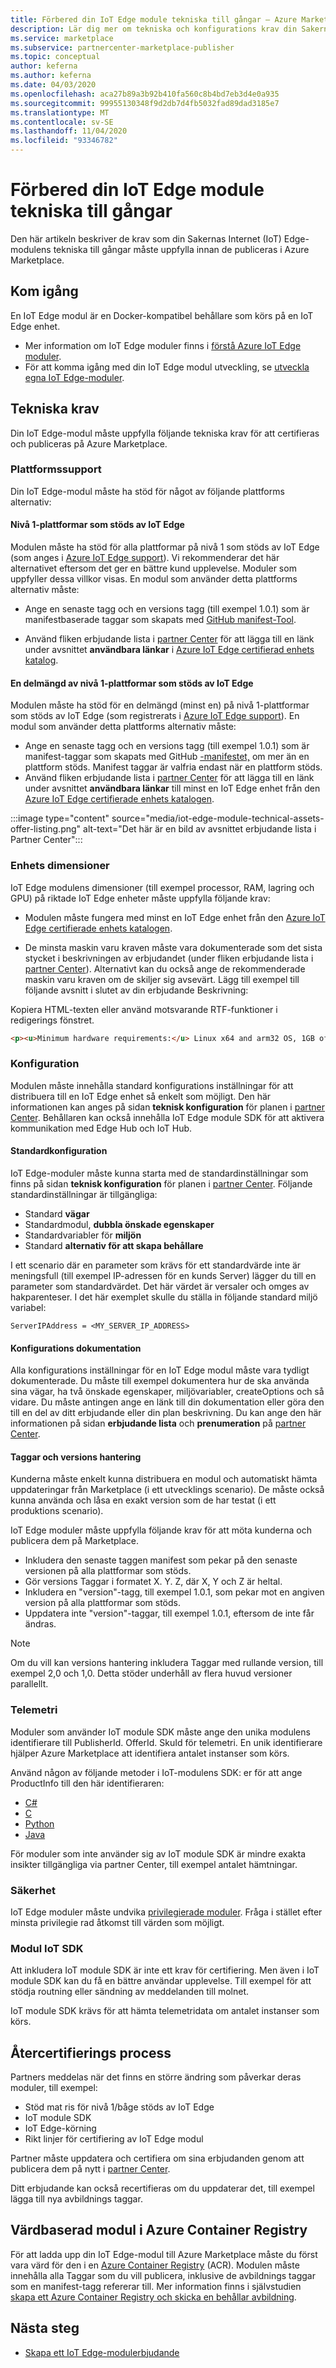 ```yaml
---
title: Förbered din IoT Edge module tekniska till gångar – Azure Marketplace
description: Lär dig mer om tekniska och konfigurations krav din Sakernas Internet (IoT) Edge-modul tekniska till gångar måste uppfylla innan du kan publicera dem på Azure Marketplace.
ms.service: marketplace
ms.subservice: partnercenter-marketplace-publisher
ms.topic: conceptual
author: keferna
ms.author: keferna
ms.date: 04/03/2020
ms.openlocfilehash: aca27b89a3b92b410fa560c8b4bd7eb3d4e0a935
ms.sourcegitcommit: 99955130348f9d2db7d4fb5032fad89dad3185e7
ms.translationtype: MT
ms.contentlocale: sv-SE
ms.lasthandoff: 11/04/2020
ms.locfileid: "93346782"
---
```

# <a name="prepare-your-iot-edge-module-technical-assets"></a>Förbered din IoT Edge module tekniska till gångar

Den här artikeln beskriver de krav som din Sakernas Internet (IoT) Edge-modulens tekniska till gångar måste uppfylla innan de publiceras i Azure Marketplace.

## <a name="get-started"></a>Kom igång

En IoT Edge modul är en Docker-kompatibel behållare som körs på en IoT Edge enhet.

- Mer information om IoT Edge moduler finns i [förstå Azure IoT Edge moduler](../../iot-edge/iot-edge-modules.md).
- För att komma igång med din IoT Edge modul utveckling, se [utveckla egna IoT Edge-moduler](../../iot-edge/module-development.md).

## <a name="technical-requirements"></a>Tekniska krav

Din IoT Edge-modul måste uppfylla följande tekniska krav för att certifieras och publiceras på Azure Marketplace.

### <a name="platform-support"></a>Plattformssupport

Din IoT Edge-modul måste ha stöd för något av följande plattforms alternativ:

#### <a name="tier-1-platforms-supported-by-iot-edge"></a>Nivå 1-plattformar som stöds av IoT Edge

Modulen måste ha stöd för alla plattformar på nivå 1 som stöds av IoT Edge (som anges i [Azure IoT Edge support](../../iot-edge/support.md)). Vi rekommenderar det här alternativet eftersom det ger en bättre kund upplevelse. Moduler som uppfyller dessa villkor visas. En modul som använder detta plattforms alternativ måste:

- Ange en senaste tagg och en versions tagg (till exempel 1.0.1) som är manifestbaserade taggar som skapats med [GitHub manifest-Tool](https://github.com/estesp/manifest-tool).

- Använd fliken erbjudande lista i [partner Center](https://partner.microsoft.com/dashboard/commercial-marketplace) för att lägga till en länk under avsnittet **användbara länkar** i [Azure IoT Edge certifierad enhets katalog](https://catalog.azureiotsolutions.com/alldevices?filters={%2218%22:[%221%22]}/).

#### <a name="a-subset-of-tier-1-platforms-supported-by-iot-edge"></a>En delmängd av nivå 1-plattformar som stöds av IoT Edge

Modulen måste ha stöd för en delmängd (minst en) på nivå 1-plattformar som stöds av IoT Edge (som registrerats i [Azure IoT Edge support](../../iot-edge/support.md)). En modul som använder detta plattforms alternativ måste:

- Ange en senaste tagg och en versions tagg (till exempel 1.0.1) som är manifest-taggar som skapats med GitHub [-manifestet,](https://github.com/estesp/manifest-tool) om mer än en plattform stöds. Manifest taggar är valfria endast när en plattform stöds.
- Använd fliken erbjudande lista i [partner Center](https://partner.microsoft.com/dashboard/commercial-marketplace) för att lägga till en länk under avsnittet **användbara länkar** till minst en IoT Edge enhet från den [Azure IoT Edge certifierade enhets katalogen](https://catalog.azureiotsolutions.com/).

:::image type="content" source="media/iot-edge-module-technical-assets-offer-listing.png" alt-text="Det här är en bild av avsnittet erbjudande lista i Partner Center":::

### <a name="device-dimensions"></a>Enhets dimensioner

IoT Edge modulens dimensioner (till exempel processor, RAM, lagring och GPU) på riktade IoT Edge enheter måste uppfylla följande krav:

- Modulen måste fungera med minst en IoT Edge enhet från den [Azure IoT Edge certifierade enhets katalogen](https://catalog.azureiotsolutions.com/).

- De minsta maskin varu kraven måste vara dokumenterade som det sista stycket i beskrivningen av erbjudandet (under fliken erbjudande lista i [partner Center](https://partner.microsoft.com/dashboard/commercial-marketplace)). Alternativt kan du också ange de rekommenderade maskin varu kraven om de skiljer sig avsevärt. Lägg till exempel till följande avsnitt i slutet av din erbjudande Beskrivning:

Kopiera HTML-texten eller använd motsvarande RTF-funktioner i redigerings fönstret.

```html
<p><u>Minimum hardware requirements:</u> Linux x64 and arm32 OS, 1GB of RAM, 500 Mb of storage</p>
```

### <a name="configuration"></a>Konfiguration

Modulen måste innehålla standard konfigurations inställningar för att distribuera till en IoT Edge enhet så enkelt som möjligt. Den här informationen kan anges på sidan **teknisk konfiguration** för planen i [partner Center](https://partner.microsoft.com/dashboard/commercial-marketplace). Behållaren kan också innehålla IoT Edge module SDK för att aktivera kommunikation med Edge Hub och IoT Hub.

#### <a name="default-configuration"></a>Standardkonfiguration

IoT Edge-moduler måste kunna starta med de standardinställningar som finns på sidan **teknisk konfiguration** för planen i [partner Center](https://partner.microsoft.com/dashboard/commercial-marketplace). Följande standardinställningar är tillgängliga:

- Standard **vägar**
- Standardmodul, **dubbla önskade egenskaper**
- Standardvariabler för **miljön**
- Standard **alternativ för att skapa behållare**

I ett scenario där en parameter som krävs för ett standardvärde inte är meningsfull (till exempel IP-adressen för en kunds Server) lägger du till en parameter som standardvärdet. Det här värdet är versaler och omges av hakparenteser. I det här exemplet skulle du ställa in följande standard miljö variabel:

```
ServerIPAddress = <MY_SERVER_IP_ADDRESS>
```

#### <a name="configuration-documentation"></a>Konfigurations dokumentation

Alla konfigurations inställningar för en IoT Edge modul måste vara tydligt dokumenterade. Du måste till exempel dokumentera hur de ska använda sina vägar, ha två önskade egenskaper, miljövariabler, createOptions och så vidare. Du måste antingen ange en länk till din dokumentation eller göra den till en del av ditt erbjudande eller din plan beskrivning. Du kan ange den här informationen på sidan **erbjudande lista** och **prenumeration** på [partner Center](https://partner.microsoft.com/dashboard/commercial-marketplace).

#### <a name="tags-and-versioning"></a>Taggar och versions hantering

Kunderna måste enkelt kunna distribuera en modul och automatiskt hämta uppdateringar från Marketplace (i ett utvecklings scenario). De måste också kunna använda och låsa en exakt version som de har testat (i ett produktions scenario).

IoT Edge moduler måste uppfylla följande krav för att möta kunderna och publicera dem på Marketplace.

- Inkludera den senaste taggen manifest som pekar på den senaste versionen på alla plattformar som stöds.
- Gör versions Taggar i formatet X. Y. Z, där X, Y och Z är heltal.
- Inkludera en "version"-tagg, till exempel 1.0.1, som pekar mot en angiven version på alla plattformar som stöds.
- Uppdatera inte "version"-taggar, till exempel 1.0.1, eftersom de inte får ändras.

> [!NOTE]
> Om du vill kan versions hantering inkludera Taggar med rullande version, till exempel 2,0 och 1,0. Detta stöder underhåll av flera huvud versioner parallellt.

### <a name="telemetry"></a>Telemetri

Moduler som använder IoT module SDK måste ange den unika modulens identifierare till PublisherId. OfferId. SkuId för telemetri. En unik identifierare hjälper Azure Marketplace att identifiera antalet instanser som körs.

Använd någon av följande metoder i IoT-modulens SDK: er för att ange ProductInfo till den här identifieraren:

- [C#](/dotnet/api/microsoft.azure.devices.client.deviceclient.productinfo#Microsoft_Azure_Devices_Client_DeviceClient_ProductInfo)
- [C](https://github.com/Azure/azure-iot-sdk-c/blob/master/doc/Iothub_sdk_options.md)
- [Python](https://github.com/Azure/azure-iot-sdk-c/blob/master/doc/Iothub_sdk_options.md)
- [Java](/java/api/com.microsoft.azure.sdk.iot.device.productinfo)

För moduler som inte använder sig av IoT module SDK är mindre exakta insikter tillgängliga via partner Center, till exempel antalet hämtningar.

### <a name="security"></a>Säkerhet

IoT Edge moduler måste undvika [privilegierade moduler](https://docs.docker.com/engine/reference/run/#runtime-privilege-and-linux-capabilities). Fråga i stället efter minsta privilegie rad åtkomst till värden som möjligt.

### <a name="module-iot-sdk"></a>Modul IoT SDK

Att inkludera IoT module SDK är inte ett krav för certifiering. Men även i IoT module SDK kan du få en bättre användar upplevelse. Till exempel för att stödja routning eller sändning av meddelanden till molnet.

IoT module SDK krävs för att hämta telemetridata om antalet instanser som körs.

## <a name="recertification-process"></a>Återcertifierings process

Partners meddelas när det finns en större ändring som påverkar deras moduler, till exempel:

- Stöd mat ris för nivå 1/båge stöds av IoT Edge
- IoT module SDK
- IoT Edge-körning
- Rikt linjer för certifiering av IoT Edge modul

Partner måste uppdatera och certifiera om sina erbjudanden genom att publicera dem på nytt i [partner Center](https://partner.microsoft.com/dashboard/commercial-marketplace).

Ditt erbjudande kan också recertifieras om du uppdaterar det, till exempel lägga till nya avbildnings taggar.

## <a name="host-module-in-azure-container-registry"></a>Värdbaserad modul i Azure Container Registry

För att ladda upp din IoT Edge-modul till Azure Marketplace måste du först vara värd för den i en [Azure Container Registry](https://azure.microsoft.com/services/container-registry/) (ACR). Modulen måste innehålla alla Taggar som du vill publicera, inklusive de avbildnings taggar som en manifest-tagg refererar till. Mer information finns i självstudien [skapa ett Azure Container Registry och skicka en behållar avbildning](../../container-instances/container-instances-tutorial-prepare-acr.md).

## <a name="next-steps"></a>Nästa steg

- [Skapa ett IoT Edge-modulerbjudande](azure-iot-edge-module-creation.md)